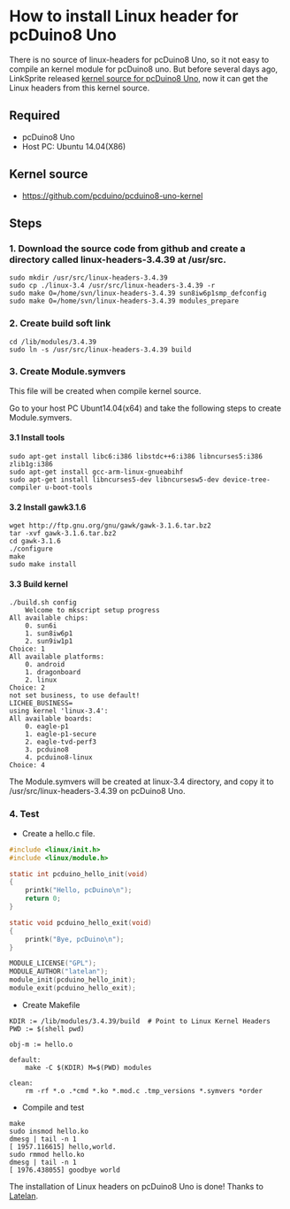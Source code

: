 # How to install Linux header for pcDuino8 Uno

There is no source of linux-headers for pcDuino8 Uno, so it not easy to compile an kernel module for pcDuino8 uno. But before several days ago, LinkSprite released [kernel source for pcDuino8 Uno](https://github.com/pcduino/pcduino8-uno-kernel), now it can get the Linux headers from this kernel source. 

## Required
- pcDuino8 Uno
- Host PC: Ubuntu 14.04(X86)

## Kernel source
- https://github.com/pcduino/pcduino8-uno-kernel

## Steps
### 1. Download the source code from github and create a directory called linux-headers-3.4.39 at **/usr/src**.
```
sudo mkdir /usr/src/linux-headers-3.4.39
sudo cp ./linux-3.4 /usr/src/linux-headers-3.4.39 -r
sudo make O=/home/svn/linux-headers-3.4.39 sun8iw6p1smp_defconfig
sudo make O=/home/svn/linux-headers-3.4.39 modules_prepare
```

### 2. Create build soft link
```
cd /lib/modules/3.4.39
sudo ln -s /usr/src/linux-headers-3.4.39 build
```
### 3. Create Module.symvers
This file will be created when compile kernel source.

Go to your host PC Ubunt14.04(x64) and take the following steps to create Module.symvers. 
#### 3.1 Install tools
```
sudo apt-get install libc6:i386 libstdc++6:i386 libncurses5:i386 zlib1g:i386
sudo apt-get install gcc-arm-linux-gnueabihf
sudo apt-get install libncurses5-dev libncursesw5-dev device-tree-compiler u-boot-tools
```
#### 3.2 Install gawk3.1.6
```
wget http://ftp.gnu.org/gnu/gawk/gawk-3.1.6.tar.bz2
tar -xvf gawk-3.1.6.tar.bz2
cd gawk-3.1.6
./configure
make
sudo make install
```
#### 3.3 Build kernel
```
./build.sh config
    Welcome to mkscript setup progress
All available chips:
    0. sun6i
    1. sun8iw6p1
    2. sun9iw1p1
Choice: 1
All available platforms:
    0. android
    1. dragonboard
    2. linux
Choice: 2
not set business, to use default!
LICHEE_BUSINESS=
using kernel 'linux-3.4':
All available boards:
    0. eagle-p1
    1. eagle-p1-secure
    2. eagle-tvd-perf3
    3. pcduino8
    4. pcduino8-linux
Choice: 4
```
The Module.symvers will be created at linux-3.4 directory, and copy it to /usr/src/linux-headers-3.4.39 on pcDuino8 Uno.

### 4. Test
* Create a hello.c file.

```C
#include <linux/init.h>
#include <linux/module.h>

static int pcduino_hello_init(void)
{
    printk("Hello, pcDuino\n");
    return 0;
}

static void pcduino_hello_exit(void)
{
    printk("Bye, pcDuino\n");
}

MODULE_LICENSE("GPL");
MODULE_AUTHOR("latelan");
module_init(pcduino_hello_init);
module_exit(pcduino_hello_exit);
```

* Create Makefile
```
KDIR := /lib/modules/3.4.39/build  # Point to Linux Kernel Headers
PWD := $(shell pwd)

obj-m := hello.o

default:
    make -C $(KDIR) M=$(PWD) modules

clean:
    rm -rf *.o .*cmd *.ko *.mod.c .tmp_versions *.symvers *order
```

* Compile and test
```
make
sudo insmod hello.ko
dmesg | tail -n 1
[ 1957.116615] hello,world.
sudo rmmod hello.ko
dmesg | tail -n 1
[ 1976.438055] goodbye world
```

The installation of Linux headers on pcDuino8 Uno is done!
Thanks to [Latelan](https://github.com/latelan/pcDuino_Study/blob/master/post/2016-04-28-install-linux-headhers-for-pcDuino8-Uno.md).

